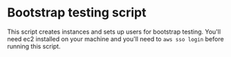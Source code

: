 # Bootstrap testing script

This script creates instances and sets up users for bootstrap testing. You'll need ec2 installed on your machine
and you'll need to `aws sso login` before running this script.
